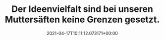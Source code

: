 ---
date: '2021-04-17T10:11:12.073171+00:00'
found_at: '2014-12-03'
found_url: http://www.brauweiler-fruchtsaefte.de/saftshop/index.php?cPath=2&MODsid=9f84dceace86b6f442b8e339f1b726dd
title: Der Ideenvielfalt sind bei unseren Muttersäften keine Grenzen gesetzt.
---